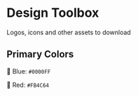 # Design Toolbox
Logos, icons and other assets to download

## Primary Colors

:large_blue_circle: Blue: `#0000FF`

:red_circle: Red: `#FB4C64`
